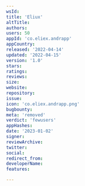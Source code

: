 ```yaml
---
wsId: 
title: 'Eliux'
altTitle: 
authors: 
users: 50
appId: 'co.eliex.andrapp'
appCountry: 
released: '2022-04-14'
updated: '2022-04-15'
version: '1.0'
stars: 
ratings: 
reviews: 
size: 
website: 
repository: 
issue: 
icon: 'co.eliex.andrapp.png'
bugbounty: 
meta: 'removed'
verdict: 'fewusers'
appHashes: 
date: '2023-01-02'
signer: 
reviewArchive: 
twitter: 
social: 
redirect_from: 
developerName: 
features: 

---
```


